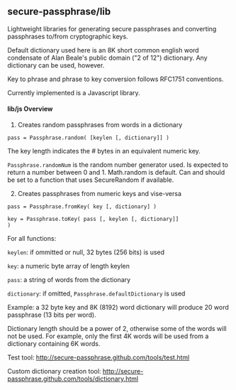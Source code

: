 <h2>secure-passphrase/lib</h2>

Lightweight libraries for generating secure passphrases and converting passphrases to/from cryptographic keys.

Default dictionary used here is an 8K short common english word condensate of Alan Beale's public domain ("2 of 12") dictionary.  Any dictionary can be used, however.

Key to phrase and phrase to key conversion follows RFC1751 conventions.

Currently implemented is a Javascript library.

<h4>lib/js Overview</h4>

1. Creates random passphrases from words in a dictionary
 
  <code>pass = Passphrase.random( [keylen [, dictionary]] )</code>

  The key length indicates the # bytes in an equivalent numeric key.
   
  <code>Passphrase.randomNum</code> is the random number generator used. Is expected to return a number between 0 and 1.  Math.random is default. Can and should be set to a function that uses SecureRandom if available.

2. Creates passphrases from numeric keys and vise-versa
  
  <code>pass = Passphrase.fromKey( key [, dictionary] )</code>

  <code>key = Passphrase.toKey( pass [, keylen [, dictionary]] )</code>

For all functions:
 
  <code>keylen</code>: if ommitted or null, 32 bytes (256 bits) is used 

  <code>key</code>: a numeric byte array of length keylen

  <code>pass</code>: a string of words from the dictionary

  <code>dictionary</code>: if omitted, <code>Passphrase.defaultDictionary</code> is used
 
Example: a 32 byte key and 8K (8192) word dictionary will produce 20 word passphrase (13 bits per word).

Dictionary length should be a power of 2, otherwise some of the words will not be used.  For example, only the first 4K words will be used from a dictionary containing 6K words.

Test tool:
    http://secure-passphrase.github.com/tools/test.html

Custom dictionary creation tool:
    http://secure-passphrase.github.com/tools/dictionary.html

